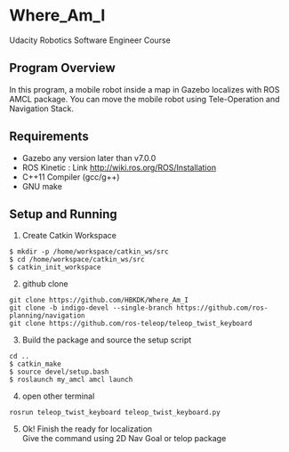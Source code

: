 # Where_Am_I
Udacity Robotics Software Engineer Course

## Program Overview
In this program, a mobile robot inside a map in Gazebo localizes with ROS AMCL package.
You can move the mobile robot using Tele-Operation and Navigation Stack.

## Requirements
* Gazebo any version later than v7.0.0
* ROS Kinetic : Link <http://wiki.ros.org/ROS/Installation>
* C++11 Compiler (gcc/g++)
* GNU make

## Setup and Running
1. Create Catkin Workspace  
<pre><code>$ mkdir -p /home/workspace/catkin_ws/src
$ cd /home/workspace/catkin_ws/src  
$ catkin_init_workspace</code></pre>  
2. github clone
<pre><code>git clone https://github.com/HBKDK/Where_Am_I
git clone -b indigo-devel --single-branch https://github.com/ros-planning/navigation
git clone https://github.com/ros-teleop/teleop_twist_keyboard</code></pre>
3. Build the package and source the setup script
<pre><code>cd ..
$ catkin_make
$ source devel/setup.bash
$ roslaunch my_amcl amcl launch</pre></code>
4. open other terminal
<pre><code>rosrun teleop_twist_keyboard teleop_twist_keyboard.py</pre></code>
5. Ok! Finish the ready for localization  
Give the command using 2D Nav Goal or telop package  
